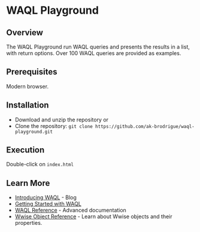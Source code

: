 # WAQL Playground

## Overview

The WAQL Playground run WAQL queries and presents the results in a list, with return options. Over 100 WAQL queries are provided as examples.

## Prerequisites

Modern browser.

## Installation

- Download and unzip the repository or
- Clone the repository:
  `git clone https://github.com/ak-brodrigue/waql-playground.git`

## Execution

Double-click on `index.html`

## Learn More

- [Introducing WAQL](https://blog.audiokinetic.com/introducing-waql/) - Blog
- [Getting Started with WAQL](https://www.audiokinetic.com/library/edge/?source=SDK&id=waql_getting_started.html) 
- [WAQL Reference](https://www.audiokinetic.com/library/edge/?source=SDK&id=waql_reference.html) - Advanced documentation
- [Wwise Object Reference](https://www.audiokinetic.com/library/edge/?source=SDK&id=wobjects_index.html) - Learn about Wwise objects and their properties.